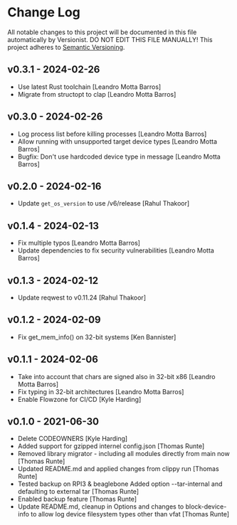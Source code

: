 # Change Log

All notable changes to this project will be documented in this file
automatically by Versionist. DO NOT EDIT THIS FILE MANUALLY!
This project adheres to [Semantic Versioning](http://semver.org/).

## v0.3.1 - 2024-02-26

* Use latest Rust toolchain [Leandro Motta Barros]
* Migrate from structopt to clap [Leandro Motta Barros]

## v0.3.0 - 2024-02-26

* Log process list before killing processes [Leandro Motta Barros]
* Allow running with unsupported target device types [Leandro Motta Barros]
* Bugfix: Don't use hardcoded device type in message [Leandro Motta Barros]

## v0.2.0 - 2024-02-16

* Update `get_os_version` to use /v6/release [Rahul Thakoor]

## v0.1.4 - 2024-02-13

* Fix multiple typos [Leandro Motta Barros]
* Update dependencies to fix security vulnerabilities [Leandro Motta Barros]

## v0.1.3 - 2024-02-12

* Update reqwest to v0.11.24 [Rahul Thakoor]

## v0.1.2 - 2024-02-09

* Fix get_mem_info() on 32-bit systems [Ken Bannister]

## v0.1.1 - 2024-02-06

* Take into account that chars are signed also in 32-bit x86 [Leandro Motta Barros]
* Fix typing in 32-bit architectures [Leandro Motta Barros]
* Enable Flowzone for CI/CD [Kyle Harding]

## v0.1.0 - 2021-06-30

* Delete CODEOWNERS [Kyle Harding]
* Added support for gzipped internel config.json [Thomas Runte]
* Removed library migrator - including all modules directly from main now [Thomas Runte]
* Updated README.md and applied changes from clippy run [Thomas Runte]
* Tested backup on RPI3 & beaglebone Added option --tar-internal and defaulting to external tar [Thomas Runte]
* Enabled backup feature [Thomas Runte]
* Update README.md, cleanup in Options and changes to block-device-info to allow log device filesystem types other than vfat [Thomas Runte]
